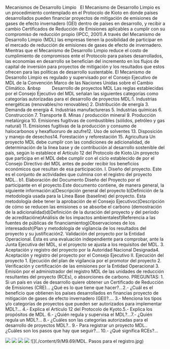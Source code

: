  Mecanismos de Desarrollo Limpio   El Mecanismo de Desarrollo Limpio es un procedimiento contemplado en el Protocolo de Kioto en donde países desarrollados pueden financiar proyectos de mitigación de emisiones de gases de efecto invernadero (GEI) dentro de países en desarrollo, y recibir a cambio Certificados de Reducción de Emisiones aplicables a cumplir con su compromiso de reducción propio (IPCC, 2001).A través del Mecanismo de Desarrollo Limpio (MDL) las empresas tienen la posibilidad de participar en el mercado de reducción de emisiones de gases de efecto de invernadero. Mientras que el Mecanismo de Desarrollo Limpio reduce el costo de cumplimiento de compromisos ente el Protocolo para países desarrollados, las economías en desarrollo se benefician del incremento en los flujos de capital de inversión para proyectos de mitigación y los resultados que estos ofrecen para las políticas de desarrollo sustentable. El Mecanismo de Desarrollo Limpio es regulado y supervisado por el Consejo Ejecutivo de MDL de la Convención Marco de las Naciones Unidas sobre el Cambio Climático. &nbsp         Desarrollo de proyectos MDL Las reglas establecidas por el Consejo Ejecutivo del MDL señalan las siguientes categorías como categorías autorizadas para el desarrollo de proyectos MDL:1. Industrias energéticas (renovables/no renovables) 2. Distribución de energía 3. Demanda de energía 4. Industrias manufactureras 5. Industrias químicas 6. Construcción 7. Transporte 8. Minas / producción mineral 9. Producción metalúrgica 10. Emisiones fugitivas de combustibles (sólidos, petróleo y gas natural) 11. Emisiones fugitivas de la producción y consumo de halocarbonos y hexafluoruro de azufre12. Uso de solventes 13. Disposición y manejo de desechos14. Forestación y reforestación 15. Agricultura Un proyecto MDL debe cumplir con las condiciones de adicionalidad, de determinación de la línea base y de contribución al desarrollo sostenible del país, según lo establece el Artículo 12 del Protocolo de Kioto.Un proyecto que participa en el MDL debe cumplir con el ciclo establecido de por el Consejo Directivo del MDL antes de poder recibir los beneficios económicos que resultan de esa participación. I. Diseño del proyecto. Este es el conjunto de actividades que culmina con el registro del proyecto MDL.. b1. Elaboración del Documento Diseño del Proyecto por el participante en el proyecto.Este documento contiene, de manera general, la siguiente información:a)Descripción general del proyecto b)Definición de la metodología usada para la Línea Base (baseline) del proyecto. Esta metodología debe tener la aprobación de el Consejo Ejecutivoc)Descripción de cómo se reducen las emisiones o se absorbe el carbono (demostración de la adicionalidad)d)Definición de la duración del proyecto y del período de acreditacióne)Análisis de los impactos ambientalesf)Referencia a las fuentes de públicas de financiamientog)Observaciones de los interesadosh)Plan y metodología de vigilancia de los resultados del proyecto y su justificación2. Validación del proyecto por la Entidad Operacional. Ésta es una evaluación independiente para comprobar, ante la Junta Ejecutiva del MDL, si el proyecto se ajusta a los requisitos del MDL. 3. Aceptación y registro del proyecto por la Autoridad Nacional Designada4. Aceptación y registro del proyecto por el Consejo Ejecutivo II. Ejecución del proyecto 1. Ejecución del plan de vigilancia por el promotor del proyecto 2. Verificación y certificación de las emisiones por la Entidad Operacional 3. Emisión por el administrador del registro MDL de las unidades de reducción resultantes del proyecto (RCEs), o absorciones de carbono. PREGUNTAS: 1. Si un país en vías de desarrollo quiere obtener un Certificado de Reducción de Emisiones (CRE)... ¿Qué es lo que tiene que hacer?...2.- ¿Cuál es el beneficio que obtienen los países desarrollados en financias proyecto de mitigación de gases de efecto invernadero (GEI)?.... 3.- Menciona los tipos y/o categorías de proyectos que pueden ser autorizados para implementar MDL?... 4.- Explica el Artículo 12 del Protocolo de Kyoto.5.- Explica los propósitos de MDL. 6.- ¿Quién regula y supervisa el MDL?...7.- ¿Quién regula un MDL?... 8.- ¿Cuáles son las categorías autorizadas para el desarrollo de proyectos MDL?.. 9.- Para registrar un proyecto MDL.. ¿Cuáles son los pasos que hay que seguir?... 10.- ¿Qué significa RCEs?...     

![](./content/9/M9.69/MDL.2.jpg)
![](./content/9/M9.69/MDL.4.jpg)
![](./content/9/M9.69/MDL.8.jpg)
![](./content/9/M9.69/MDL.3.jpg)
![](./content/9/M9.69/MDL. Pasos para el registro.jpg)
